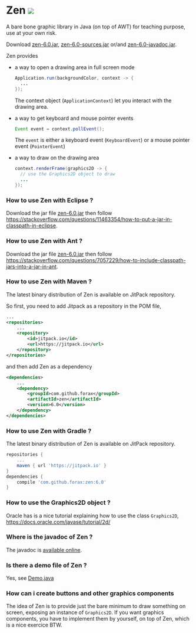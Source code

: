 # Zen [![](https://jitpack.io/v/forax/zen.svg)](https://jitpack.io/#forax/zen)
A bare bone graphic library in Java (on top of AWT) for teaching purpose, use at your own risk.

Download [zen-6.0.jar](https://jitpack.io/com/github/forax/zen/6.0/zen-6.0.jar),
[zen-6.0-sources.jar](https://jitpack.io/com/github/forax/zen/6.0/zen-6.0-sources.jar) or/and
[zen-6.0-javadoc.jar](https://jitpack.io/com/github/forax/zen/6.0/zen-6.0-javadoc.jar).

Zen provides
- a way to open a drawing area in full screen mode
  ```java
  Application.run(backgroundColor, context -> {
    ...
  });
  ```
  The context object (`ApplicationContext`) let you interact with the drawing area.
  
- a way to get keyboard and mouse pointer events
  ```java
  Event event = context.pollEvent();
  ```
  The `event` is either a keyboard event (`KeyboardEvent`) or a mouse pointer event (`PointerEvent`)
  
- a way to draw on the drawing area
  ```java
  context.renderFrame(graphics2D -> {
    // use the Graphics2D object to draw
    ...
  });
  ```

### How to use Zen with Eclipse ?
  Download the jar file [zen-6.0.jar](https://jitpack.io/com/github/forax/zen/6.0/zen-6.0.jar)
  then follow https://stackoverflow.com/questions/11463354/how-to-put-a-jar-in-classpath-in-eclipse.

### How to use Zen with Ant ?
  Download the jar file [zen-6.0.jar](https://jitpack.io/com/github/forax/zen/6.0/zen-6.0.jar)
  then follow https://stackoverflow.com/questions/7057229/how-to-include-classpath-jars-into-a-jar-in-ant. 

### How to use Zen with Maven ?
  The latest binary distribution of Zen is available on JitPack repository.

  So first, you need to add Jitpack as a repository in the POM file,
  ```xml
  ...
  <repositories>
      ...
      <repository>
          <id>jitpack.io</id>
          <url>https://jitpack.io</url>
      </repository>
  </repositories>
  ```

  and then add Zen as a dependency
  ```xml
  <dependencies>
      ...
      <dependency>
          <groupId>com.github.forax</groupId>
          <artifactId>zen</artifactId>
          <version>6.0</version>
      </dependency>
  </dependencies>
  ```

### How to use Zen with Gradle ?
  The latest binary distribution of Zen is available on JitPack repository. 

  ```gradle
  repositories {
      ...
      maven { url 'https://jitpack.io' }
  }
  dependencies {
      compile 'com.github.forax:zen:6.0'
  }
```

### How to use the Graphics2D object ?
  Oracle has is a nice tutorial explaining how to use the class `Graphics2D`,
  https://docs.oracle.com/javase/tutorial/2d/

### Where is the javadoc of Zen ?
  The javadoc is [available online](https://jitpack.io/com/github/forax/zen/6.0/javadoc/).
  
### Is there a demo file of Zen ?
  Yes, see [Demo.java](src/test/java/com/github/forax/zen/Demo.java)

### How can i create buttons and other graphics components
  The idea of Zen is to provide just the bare minimum to draw something on screen, exposing an instance of `Graphics2D`.
  If you want graphics components, you have to implement them by yourself, on top of Zen, which is a nice exercice BTW.
